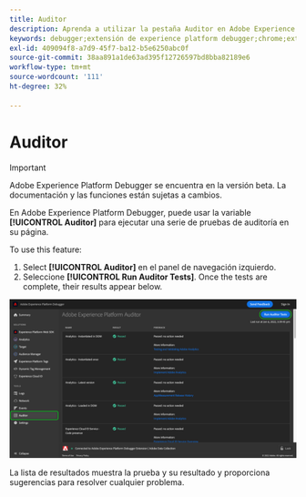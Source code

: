 ```yaml
---
title: Auditor
description: Aprenda a utilizar la pestaña Auditor en Adobe Experience Platform Debugger para probar las implementaciones de Adobe Experience Cloud.
keywords: debugger;extensión de experience platform debugger;chrome;extensión;auditor;dtm;target
exl-id: 409094f8-a7d9-45f7-ba12-b5e6250abc0f
source-git-commit: 38aa891a1de63ad395f12726597bd8bba82189e6
workflow-type: tm+mt
source-wordcount: '111'
ht-degree: 32%

---
```


# Auditor

>[!IMPORTANT]
>
>Adobe Experience Platform Debugger se encuentra en la versión beta. La documentación y las funciones están sujetas a cambios.

En Adobe Experience Platform Debugger, puede usar la variable **[!UICONTROL Auditor]** para ejecutar una serie de pruebas de auditoría en su página.

To use this feature:

1. Select **[!UICONTROL Auditor]** en el panel de navegación izquierdo.
1. Seleccione **[!UICONTROL Run Auditor Tests]**. Once the tests are complete, their results appear below.

![Screenshot of test results on the Auditor tab](./assets/auditor-results.png)

La lista de resultados muestra la prueba y su resultado y proporciona sugerencias para resolver cualquier problema.
